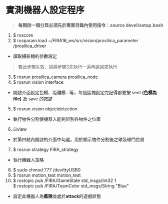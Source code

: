 # 實測機器人設定程序
> <b>每開啟一個分頁必須先於專案目錄內使用指令：source devel/setup.bash</b>

1. $ roscore
2. $ rosparam load ~/FIRA16_ws/src/vision/prosilica_parameter /prosilica_driver
  * 讀取攝影機的參數設定
  
  > 若此步驟失效，請將步驟3先執行一遍再跳回來執行
3. $ rosrun prosilica_camera prosilica_node
4. $ rosrun vision interface
  * 開啟介面設定色模、距離模...等，每個區塊設定完記得都要按 sent <b>(色模為file)</b> 及 save 的按鍵
5. $ rosrun vision objectdetection
  * 執行物件分割使機器人能夠辨別各物件之位置
6. ☑view
  * 於第四點內開啟的介面中勾選，用於顯示物件分割後之球及球門位置
7. $ rosrun strategy FIRA_strategy
  * 執行機器人策略
8. $ sudo chmod 777 /dev/ttyUSB0
9. $ rosrun motion_test motion_test
10. $ rostopic pub /FIRA/GameState std_msgs/Int32 1<br>
    $ rostopic pub /FIRA/TeamColor std_msgs/String "Blue"
  * 設定此機器人為<b>藍隊</b>並處於<b>attack</b>的遊戲狀態
